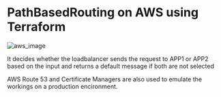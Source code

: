 # PathBasedRouting on AWS using Terraform
![aws_image](https://user-images.githubusercontent.com/60022126/140646338-3fb26c9f-23fc-41a6-b006-2c981165e756.png)


It decides whether the loadbalancer sends the request to APP1 or APP2 based on the input and returns a default message if both are not selected


AWS Route 53 and Certificate Managers are also used to emulate the workings on a production encironment.
